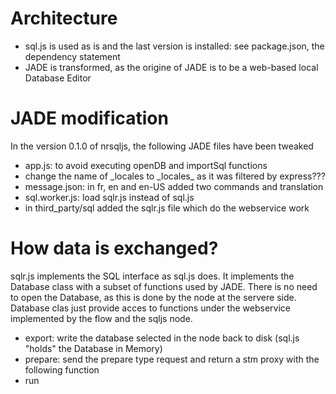# Architecture
* sql.js is used as is and the last version is installed: see package.json, the dependency statement
* JADE is transformed, as the origine of JADE is to be a web-based local Database Editor

# JADE modification
In the version 0.1.0 of nrsqljs, the following JADE files have been tweaked
* app.js: to avoid executing openDB and importSql functions
* change the name of &#95;locales to &#95;locales&#95; as it was filtered by express???
* message.json: in fr, en and en-US added two commands and translation
* sql.worker.js: load sqlr.js instead of sql.js
* in third_party/sql added the sqlr.js file which do the webservice work

# How data is exchanged?
sqlr.js implements the SQL interface as sql.js does. It implements the Database class with a subset of functions used by JADE.
There is no need to open the Database, as this is done by the node at the servere side. Database clas just provide acces to functions under the webservice implemented by the flow and the sqljs node.
* export: write the database selected in the node back to disk (sql.js "holds" the Database in Memory)
* prepare: send the prepare type request and return a stm proxy with the following function
 * run



